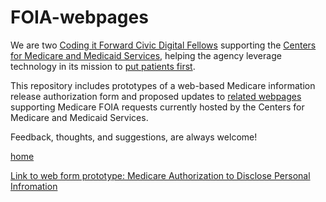 # FOIA-webpages

We are two [Coding it Forward Civic Digital Fellows](https://codingitforward.com/) supporting the [Centers for Medicare and Medicaid Services](https://www.cms.gov/), helping the agency leverage technology in its mission to [put patients first](https://www.cms.gov/About-CMS/story-page/patients-over-paperwork.html). 

This repository includes prototypes of a web-based Medicare information release authorization form and proposed updates to [related webpages](https://www.cms.gov/Regulations-and-Guidance/Legislation/FOIA/) supporting Medicare FOIA requests currently hosted by the Centers for Medicare and Medicaid Services. 

Feedback, thoughts, and suggestions, are always welcome!

[home](https://maddykulke.github.io/FOIA-webpages/) 

[Link to web form prototype: Medicare Authorization to Disclose Personal Infromation ](AuthFormUpdated.html)

